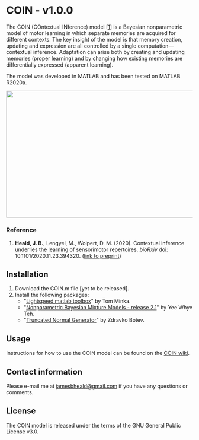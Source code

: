 # COIN - v1.0.0

The COIN (COntextual INference) model [[1](#reference)] is a Bayesian nonparametric model of motor learning in which separate memories are acquired for different contexts. The key insight of the model is that memory creation, updating and expression are all controlled by a single computation&mdash;contextual inference. Adaptation can arise both by creating and updating memories (proper learning) and by changing how existing memories are differentially expressed (apparent learning).

The model was developed in MATLAB and has been tested on MATLAB R2020a.

<p align="center">
<img src="https://github.com/jamesheald/COIN/blob/main/images/3_Contributions.png" width="805" height="342.3">
<!--<img src="https://github.com/jamesheald/COIN/blob/main/images/spontaneous_recovery.png" width="633.5000" height="361.0000">-->
</p>

### Reference

1. __Heald, J. B.__, Lengyel, M., Wolpert, D. M. (2020). Contextual inference underlies the learning of sensorimotor repertoires. *bioRxiv* doi: 10.1101/2020.11.23.394320. ([link to preprint](https://www.biorxiv.org/content/10.1101/2020.11.23.394320v1))

## Installation

1. Download the COIN.m file  [yet to be released].
2. Install the following packages:
   - "[Lightspeed matlab toolbox](https://github.com/tminka/lightspeed)" by Tom Minka. 
   - "[Nonparametric Bayesian Mixture Models - release 2.1](http://www.stats.ox.ac.uk/~teh/software.html)" by Yee Whye Teh.
   - "[Truncated Normal Generator](https://web.maths.unsw.edu.au/~zdravkobotev/)" by Zdravko Botev.
    
## Usage

Instructions for how to use the COIN model can be found on the [COIN wiki](https://github.com/jamesheald/COIN/wiki).

## Contact information

Please e-mail me at [jamesbheald@gmail.com](mailto:jamesbheald@gmail.com) if you have any questions or comments.

## License

The COIN model is released under the terms of the GNU General Public License v3.0.
